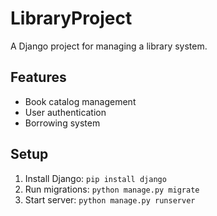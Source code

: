 
# LibraryProject

A Django project for managing a library system.

## Features
- Book catalog management
- User authentication
- Borrowing system

## Setup
1. Install Django: `pip install django`
2. Run migrations: `python manage.py migrate`
3. Start server: `python manage.py runserver`
